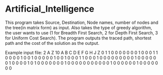 # Artificial_Intelligence
This program takes Source, Destination, Node names, number of nodes and the tree(in matrix form) as input. Also takes the type of greedy algorithm, the user wants to use (1 for Breadth First Search, 2 for Depth First Search, 3 for Uniform Cost Search). The program outputs the traced path, shortest path and the cost of the solution as the output.

Example input file:
2
A
Z
10
A
B
C
D
E
F
G
H
J
Z
0 1 1 0 0 0 0 0 0 0
1 0 0 0 1 1 0 0 0 0
1 0 0 1 0 0 0 0 0 1
0 0 1 0 0 0 1 1 0 0
0 1 0 0 0 0 0 0 0 0
0 1 0 0 0 0 0 0 1 0
0 0 0 1 0 1 0 0 0 0
0 0 0 1 0 0 0 0 0 0
0 0 0 0 0 1 0 0 0 0
0 0 1 0 0 0 0 0 0 0



